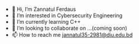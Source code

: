 - 👋 Hi, I’m Zannatul Ferdaus
- 👀 I’m interested in Cybersecurity Engineering
- 🌱 I’m currently learning C++
- 💞️ I’m looking to collaborate on ...(coming soon)
- 📫 How to reach me jannatul35-2981@diu.edu.bd

<!---
ZannatulFerdaus201/ZannatulFerdaus201 is a ✨ special ✨ repository because its `README.md` (this file) appears on your GitHub profile.
You can click the Preview link to take a look at your changes.
--->
